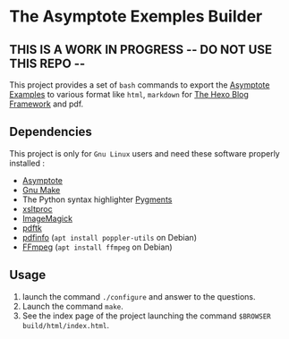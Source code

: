 # The Asymptote Exemples Builder

## THIS IS A WORK IN PROGRESS -- DO NOT USE THIS REPO --

This project provides a set of `bash` commands to export the
[Asymptote Examples](https://github.com/pivaldi/asymptote-exemples)
to various format like `html`, `markdown` for
[The Hexo Blog Framework](https://hexo.io/docs/) and pdf.

## Dependencies

This project is only for `Gnu Linux` users and need these software
properly installed :

- [Asymptote](https://asymptote.sourceforge.io/)
- [Gnu Make](https://www.gnu.org/software/make/)
- The Python syntax highlighter [Pygments](https://pygments.org/)
- [xsltproc](http://xmlsoft.org/xslt/xsltproc.html)
- [ImageMagick](https://imagemagick.org/index.php)
- [pdftk](https://www.pdflabs.com/tools/pdftk-the-pdf-toolkit/)
- [pdfinfo](https://www.xpdfreader.com/pdfinfo-man.html) (`apt install poppler-utils` on Debian)
- [FFmpeg](https://www.ffmpeg.org/) (`apt install ffmpeg` on Debian)

## Usage

1. launch the command `./configure` and answer to the questions.
2. Launch the command `make`.
3. See the index page of the project launching the command `$BROWSER build/html/index.html`.
